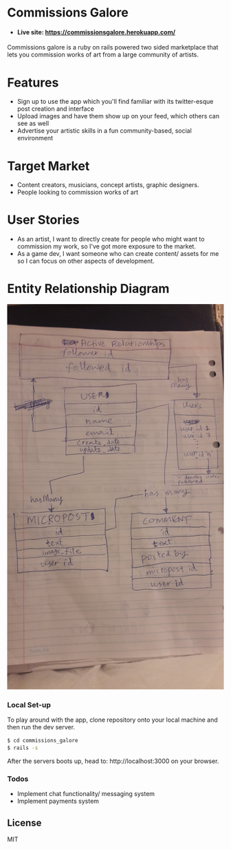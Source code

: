 # Commissions Galore

* #### Live site: https://commissionsgalore.herokuapp.com/

Commissions galore is a ruby on rails powered two sided marketplace that lets you commission works of art from a large community of artists. 

# Features

  - Sign up to use the app which you'll find familiar with its twitter-esque post creation and interface
  - Upload images and have them show up on your feed, which others can see as well
  - Advertise your artistic skills in a fun community-based, social environment 


# Target Market
* Content creators, musicians, concept artists, graphic designers.
* People looking to commission works of art

# User Stories
* As an artist, I want to directly create for people who might want to commission my work, so I've got more exposure to the market.
* As a game dev, I want someone who can create content/ assets for me so I can focus on other aspects of development.

# Entity Relationship Diagram
![alt text](https://raw.githubusercontent.com/muhammad-awan/commissions_galore/master/ERD_Commissions_Galore.jpg)


### Local Set-up

To play around with the app, clone repository onto your local machine and then run the dev server.

```sh
$ cd commissions_galore
$ rails -s
```
After the servers boots up, head to: http://localhost:3000 on your browser.


### Todos

 - Implement chat functionality/ messaging system
 - Implement payments system

License
----

MIT
